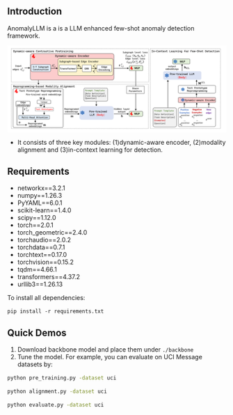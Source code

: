 ## Introduction
AnomalyLLM is a is a LLM enhanced few-shot anomaly detection framework. 

<p align="center">
<img src="./figure/framework.png" alt="" align=center />
</p>

- It consists of three key modules: (1)dynamic-aware encoder, (2)modality alignment and (3)in-context learning for detection. 

## Requirements
- networkx==3.2.1
- numpy==1.26.3
- PyYAML==6.0.1
- scikit-learn==1.4.0
- scipy==1.12.0
- torch==2.0.1
- torch_geometric==2.4.0
- torchaudio==2.0.2
- torchdata==0.7.1
- torchtext==0.17.0
- torchvision==0.15.2
- tqdm==4.66.1
- transformers==4.37.2
- urllib3==1.26.13

To install all dependencies:
```
pip install -r requirements.txt
```

## Quick Demos
1. Download backbone model and place them under `./backbone`
2. Tune the model. For example, you can evaluate on UCI Message datasets by:
```bash
python pre_training.py -dataset uci
```
```bash
python alignment.py -dataset uci
```
```bash
python evaluate.py -dataset uci
```